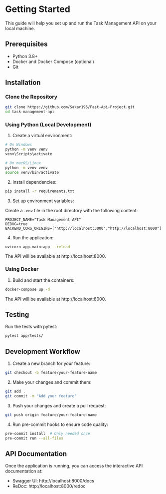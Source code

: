 # Getting Started

This guide will help you set up and run the Task Management API on your local machine.

## Prerequisites

- Python 3.8+
- Docker and Docker Compose (optional)
- Git

## Installation

### Clone the Repository

```bash
git clone https://github.com/Sakar195/Fast-Api-Project.git
cd task-management-api
```

### Using Python (Local Development)

1. Create a virtual environment:

```bash
# On Windows
python -m venv venv
venv\Scripts\activate

# On macOS/Linux
python -m venv venv
source venv/bin/activate
```

2. Install dependencies:

```bash
pip install -r requirements.txt
```

3. Set up environment variables:

Create a `.env` file in the root directory with the following content:

```
PROJECT_NAME="Task Management API"
DEBUG=true
BACKEND_CORS_ORIGINS=["http://localhost:3000","http://localhost:8000"]
```

4. Run the application:

```bash
uvicorn app.main:app --reload
```

The API will be available at http://localhost:8000.

### Using Docker

1. Build and start the containers:

```bash
docker-compose up -d
```

The API will be available at http://localhost:8000.

## Testing

Run the tests with pytest:

```bash
pytest app/tests/
```

## Development Workflow

1. Create a new branch for your feature:

```bash
git checkout -b feature/your-feature-name
```

2. Make your changes and commit them:

```bash
git add .
git commit -m "Add your feature"
```

3. Push your changes and create a pull request:

```bash
git push origin feature/your-feature-name
```

4. Run pre-commit hooks to ensure code quality:

```bash
pre-commit install  # Only needed once
pre-commit run --all-files
```

## API Documentation

Once the application is running, you can access the interactive API documentation at:

- Swagger UI: http://localhost:8000/docs
- ReDoc: http://localhost:8000/redoc
